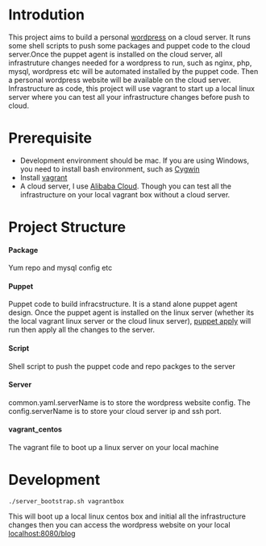 # Introdution
This project aims to build a personal [wordpress](https://wordpress.com) on a cloud server. It runs some shell scripts to push some packages and puppet code to the cloud server.Once the puppet agent is installed on the cloud server, all infrastruture changes needed for a wordpress to run, such as nginx, php, mysql, wordpress etc will be automated installed by the puppet code. Then a personal wordpress website will be available on the cloud server.<br>
Infrastructure as code, this project will use vagrant to start up a local linux server where you can test all your infrastructure changes before push to cloud.

# Prerequisite
* Development environment should be mac. If you are using Windows, you need to install bash environment, such as [Cygwin](https://www.cygwin.com)
* Install [vagrant](https://www.vagrantup.com)
* A cloud server, I use [Alibaba Cloud](https://www.alibabacloud.com). Though you can test all the infrastructure on your local vagrant box without a cloud server.

# Project Structure
#### Package
Yum repo and mysql config etc

#### Puppet
Puppet code to build infracstructure. It is a stand alone puppet agent design. Once the puppet agent is installed on the linux server (whether its the local vagrant linux server or the cloud linux server), [puppet apply](https://puppet.com/docs/puppet/4.10/man/apply.html) will run then apply all the changes to the server.

#### Script
Shell script to push the puppet code and repo packges to the server

#### Server
common.yaml.serverName is to store the wordpress website config. The config.serverName is to store your cloud server ip and ssh port.

#### vagrant_centos
The vagrant file to boot up a linux server on your local machine

# Development
```shell
./server_bootstrap.sh vagrantbox
```
This will boot up a local linux centos box and initial all the infrastructure changes then you can access the wordpress website on your local [localhost:8080/blog](localhost:8080/blog)

